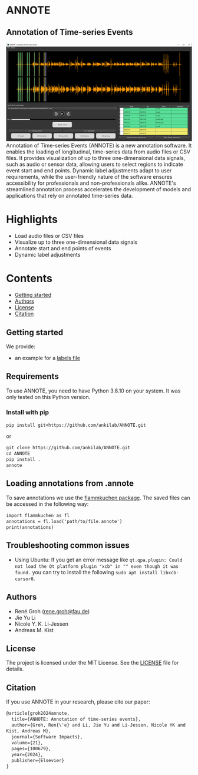 # ANNOTE

## Annotation of Time-series Events
![alt text](annote.png)
Annotation of Time-series Events (ANNOTE) is a new annotation software. 
It enables the loading of 
longitudinal, time-series data from audio files or CSV 
files. It provides visualization of up to three 
one-dimensional data signals, such as audio or sensor data, 
allowing users to select regions to indicate event start 
and end points. Dynamic label adjustments adapt to user 
requirements, while the user-friendly nature of the 
software ensures accessibility for professionals and 
non-professionals alike. ANNOTE's streamlined annotation 
process accelerates the development of models and 
applications that rely on annotated time-series data.

# Highlights
- Load audio files or CSV files
- Visualize up to three one-dimensional data signals
- Annotate start and end points of events
- Dynamic label adjustments


# Contents
- [Getting started](#getting-started)
- [Authors](#authors)
- [License](#license)
- [Citation](#citation)


## Getting started
We provide:
- an example for a [labels file](src/annote/labels_file_example.json)

## Requirements
To use ANNOTE, you need to have Python 3.8.10  on your system. It was only tested on this Python version.


### Install with pip

````
pip install git+https://github.com/ankilab/ANNOTE.git
````

or

````    
git clone https://github.com/ankilab/ANNOTE.git
cd ANNOTE
pip install .
annote
````

## Loading annotations from .annote
To save annotations we use the [flammkuchen package](https://github.com/portugueslab/flammkuchen). 
The saved files can be accessed in the following way:
    
````   
import flammkuchen as fl
annotations = fl.load('path/to/file.annote')
print(annotations)
````

## Troubleshooting common issues
- Using Ubuntu: If you get an error message like `qt.qpa.plugin: Could not load the Qt platform plugin "xcb" in "" even though it was found.` 
  you can try to install the following `sudo apt install libxcb-cursor0`.


## Authors
- René Groh ([rene.groh@fau.de](mailto:rene.groh@fau.de]))
- Jie Yu Li
- Nicole Y. K. Li-Jessen
- Andreas M. Kist 

## License
The project is licensed under the MIT License. See the [LICENSE](LICENSE) file for details.

## Citation
If you use ANNOTE in your research, please cite our paper:

```
@article{groh2024annote,
  title={ANNOTE: Annotation of time-series events},
  author={Groh, Ren{\'e} and Li, Jie Yu and Li-Jessen, Nicole YK and Kist, Andreas M},
  journal={Software Impacts},
  volume={21},
  pages={100679},
  year={2024},
  publisher={Elsevier}
}
```

